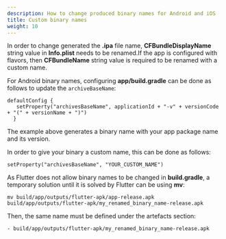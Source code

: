 ```yaml
---
description: How to change produced binary names for Android and iOS
title: Custom binary names
weight: 10
---
```


In order to change generated the **.ipa** file name, **CFBundleDisplayName** string value in **Info.plist** needs to be renamed.If the app is configured with flavors, then **CFBundleName** string value is required to be renamed with a custom name.

For Android binary names, configuring **app/build.gradle** can be done as follows to update the `archiveBaseName`:

```
defaultConfig {
   setProperty("archivesBaseName", applicationId + "-v" + versionCode + "(" + versionName + ")")
  }
```

The example above generates a binary name with your app package name and its version. 

In order to give your binary a custom name, this can be done as follows:

```
setProperty("archivesBaseName", "YOUR_CUSTOM_NAME")
```

As Flutter does not allow binary names to be changed in **build.gradle**, a temporary solution until it is solved by Flutter can be using **mv**:

```
mv build/app/outputs/flutter-apk/app-release.apk build/app/outputs/flutter-apk/my_renamed_binary_name-release.apk
```

Then, the same name must be defined under the artefacts section:

```
- build/app/outputs/flutter-apk/my_renamed_binary_name-release.apk
```

